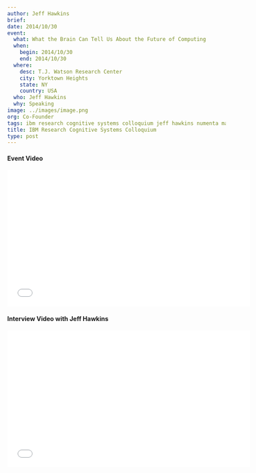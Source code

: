 ```yaml
---
author: Jeff Hawkins
brief:
date: 2014/10/30
event:
  what: What the Brain Can Tell Us About the Future of Computing
  when:
    begin: 2014/10/30
    end: 2014/10/30
  where:
    desc: T.J. Watson Research Center
    city: Yorktown Heights
    state: NY
    country: USA
  who: Jeff Hawkins
  why: Speaking
image: ../images/image.png
org: Co-Founder
tags: ibm research cognitive systems colloquium jeff hawkins numenta machine intelligence cognitive computing
title: IBM Research Cognitive Systems Colloquium
type: post
---
```


#### Event Video

<div class="video-container media-border">
  <iframe width="560" height="315" src="//www.youtube.com/embed/0SroCjwkSFc" frameborder="0" allowfullscreen></iframe>
</div>

#### Interview Video with Jeff Hawkins

<div class="video-container media-border">
  <iframe width="560" height="315" src="//www.youtube.com/embed/OS55dojA-PY" frameborder="0" allowfullscreen></iframe>
</div>

